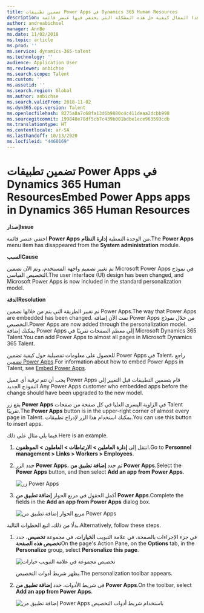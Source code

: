 ```yaml
---
title: تضمين تطبيقات Power Apps في Dynamics 365 Human Resources
description: يشرح هذا المقال كيفية حل هذه المشكلة التي يختفي فيها عنصر قائمة Microsoft Power Apps من الوحدة النمطية "إدارة النظام".
author: andreabichsel
manager: AnnBe
ms.date: 11/02/2018
ms.topic: article
ms.prod: ''
ms.service: dynamics-365-talent
ms.technology: ''
audience: Application User
ms.reviewer: anbichse
ms.search.scope: Talent
ms.custom: ''
ms.assetid: ''
ms.search.region: Global
ms.author: anbichse
ms.search.validFrom: 2018-11-02
ms.dyn365.ops.version: Talent
ms.openlocfilehash: 8275a8a7c68fa13d6b9880c4c411deaa2dcbb998
ms.sourcegitcommit: 199848e78df5cb7c439b001bdbe1ece963593cdb
ms.translationtype: HT
ms.contentlocale: ar-SA
ms.lasthandoff: 10/13/2020
ms.locfileid: "4460169"
---
```

# <a name="embed-power-apps-apps-in-dynamics-365-human-resources"></a><span data-ttu-id="1fc45-103">تضمين تطبيقات Power Apps في Dynamics 365 Human Resources</span><span class="sxs-lookup"><span data-stu-id="1fc45-103">Embed Power Apps apps in Dynamics 365 Human Resources</span></span>

<span data-ttu-id="1fc45-104">**إصدار**</span><span class="sxs-lookup"><span data-stu-id="1fc45-104">**Issue**</span></span>

<span data-ttu-id="1fc45-105">اختفى عنصر قائمة **Power Apps** من الوحدة النمطية **إدارة النظام**.</span><span class="sxs-lookup"><span data-stu-id="1fc45-105">The **Power Apps** menu item has disappeared from the **System administration** module.</span></span>

<span data-ttu-id="1fc45-106">**السبب**</span><span class="sxs-lookup"><span data-stu-id="1fc45-106">**Cause**</span></span>

<span data-ttu-id="1fc45-107">تم تغيير تصميم واجهة المستخدم، وتم الآن تضمين Microsoft Power Apps في نموذج التخصيص القياسي.</span><span class="sxs-lookup"><span data-stu-id="1fc45-107">The user interface (UI) design has been changed, and Microsoft Power Apps is now included in the standard personalization model.</span></span>

<span data-ttu-id="1fc45-108">**الدقة**</span><span class="sxs-lookup"><span data-stu-id="1fc45-108">**Resolution**</span></span>

<span data-ttu-id="1fc45-109">تم تغيير الطريقة التي يتم من خلالها تضمين Power Apps.</span><span class="sxs-lookup"><span data-stu-id="1fc45-109">The way that Power Apps are embedded has been changed.</span></span> <span data-ttu-id="1fc45-110">تمت الآن إضافة Power Apps من خلال نموذج التخصيص.</span><span class="sxs-lookup"><span data-stu-id="1fc45-110">Power Apps are now added through the personalization model.</span></span> <span data-ttu-id="1fc45-111">يمكنك إضافة Power Apps إلى معظم الصفحات تقريبًا في Microsoft Dynamics 365 Talent.</span><span class="sxs-lookup"><span data-stu-id="1fc45-111">You can add Power Apps to almost all pages in Microsoft Dynamics 365 Talent.</span></span>

<span data-ttu-id="1fc45-112">للحصول على معلومات تفصيلية حول كيفية تضمين Power Apps في Talent، راجع [تضمين Power Apps](https://docs.microsoft.com/dynamics365/unified-operations/fin-and-ops/get-started/embed-power-apps).</span><span class="sxs-lookup"><span data-stu-id="1fc45-112">For information about how to embed Power Apps in Talent, see [Embed Power Apps](https://docs.microsoft.com/dynamics365/unified-operations/fin-and-ops/get-started/embed-power-apps).</span></span>

<span data-ttu-id="1fc45-113">يجب أن تتم ترقية أي عميل Power Apps قام بتضمين التطبيقات قبل التغيير إلى النموذج الجديد.</span><span class="sxs-lookup"><span data-stu-id="1fc45-113">Any Power Apps customer who embedded apps before the change should have been upgraded to the new model.</span></span>

<span data-ttu-id="1fc45-114">يقع زر **Power Apps** في الزاوية اليسرى العليا في كل صفحة من صفحات Talent تقريبًا.</span><span class="sxs-lookup"><span data-stu-id="1fc45-114">The **Power Apps** button is in the upper-right corner of almost every page in Talent.</span></span> <span data-ttu-id="1fc45-115">يمكنك استخدام هذا الزر لإدراج تطبيقات.</span><span class="sxs-lookup"><span data-stu-id="1fc45-115">You can use this button to insert apps.</span></span>

<span data-ttu-id="1fc45-116">فيما يلي مثال على ذلك.</span><span class="sxs-lookup"><span data-stu-id="1fc45-116">Here is an example.</span></span>

1. <span data-ttu-id="1fc45-117">انتقل إلى **إدارة العاملين \> الارتباطات \> العاملون \> الموظفون**.</span><span class="sxs-lookup"><span data-stu-id="1fc45-117">Go to **Personnel management \> Links \> Workers \> Employees**.</span></span>
2. <span data-ttu-id="1fc45-118">حدد الزر **Power Apps**، ثم حدد **إضافة تطبيق من Power Apps**.</span><span class="sxs-lookup"><span data-stu-id="1fc45-118">Select the **Power Apps** button, and then select **Add an app from Power Apps**.</span></span>

    ![زر Power Apps](media/png.png)

3. <span data-ttu-id="1fc45-120">أكمل الحقول في مربع الحوار **إضافة تطبيق من Power Apps**.</span><span class="sxs-lookup"><span data-stu-id="1fc45-120">Complete the fields in the **Add an app from Power Apps** dialog box.</span></span>

    ![مربع الحوار إضافة تطبيق من Power Apps](media/insert-powerapp.png)

<span data-ttu-id="1fc45-122">بدلًا من ذلك، اتبع الخطوات التالية.</span><span class="sxs-lookup"><span data-stu-id="1fc45-122">Alternatively, follow these steps.</span></span>

1. <span data-ttu-id="1fc45-123">في جزء الإجراءات بالصفحة، في علامة التبويب **الخيارات**، في مجموعة **تخصيص**، حدد **تخصيص هذه الصفحة**</span><span class="sxs-lookup"><span data-stu-id="1fc45-123">On the page's Action Pane, on the **Options** tab, in the **Personalize** group, select **Personalize this page**.</span></span>

    ![تخصيص مجموعة في علامة التبويب خيارات](media/options.png)

    <span data-ttu-id="1fc45-125">يظهر شريط أدوات التخصيص.</span><span class="sxs-lookup"><span data-stu-id="1fc45-125">The personalization toolbar appears.</span></span>

2. <span data-ttu-id="1fc45-126">في شريط الأدوات، حدد **إضافة تطبيق من Power Apps**.</span><span class="sxs-lookup"><span data-stu-id="1fc45-126">On the toolbar, select **Add an app from Power Apps**.</span></span>

    ![إضافة تطبيق من Power Apps باستخدام شريط أدوات التخصيص](media/powerapp-bar.png)

